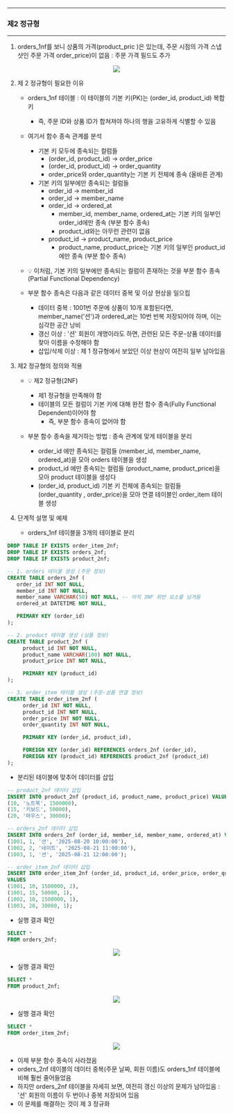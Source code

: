 -----
### 제2 정규형
-----
1. orders_1nf를 보니 상품의 가격(product_pric )은 있는데, 주문 시점의 가격 스냅샷인 주문 가격 order_price)이 없음 : 주문 가격 필드도 추가
<div align="center">
<img src="https://github.com/user-attachments/assets/7e28c000-d9b7-49a5-9ee4-b54651c72733">
</div>

2. 제 2 정규형이 필요한 이유
   - orders_1nf 테이블 : 이 테이블의 기본 키(PK)는 (order_id, product_id) 복합키
     + 즉, 주문 ID와 상품 ID가 합쳐져야 하나의 행을 고유하게 식별할 수 있음

   - 여기서 함수 종속 관계를 분석 
     + 기본 키 모두에 종속되는 컬럼들
       * (order_id, product_id) → order_price
       * (order_id, product_id) → order_quantity
       * order_price와 order_quantity는 기본 키 전체에 종속 (올바른 관계)
     + 기본 키의 일부에만 종속되는 컬럼들
       * order_id → member_id
       * order_id → member_name
       * order_id → ordered_at
         * member_id, member_name, ordered_at는 기본 키의 일부인 order_id에만 종속 (부분 함수 종속)
         * product_id와는 아무런 관련이 없음
       * product_id → product_name, product_price
         * product_name, product_price는 기본 키의 일부인 product_id에만 종속 (부분 함수 종속)

   - 💡 이처럼, 기본 키의 일부에만 종속되는 컬럼이 존재하는 것을 부분 함수 종속(Partial Functional Dependency)
   - 부분 함수 종속은 다음과 같은 데이터 중복 및 이상 현상을 일으킴
       + 데이터 중복 : 1001번 주문에 상품이 10개 포함된다면, member_name('션')과 ordered_at는 10번 반복 저장되어야 하며, 이는 심각한 공간 낭비
       + 갱신 이상 : '션' 회원이 개명이라도 하면, 관련된 모든 주문-상품 데이터를 찾아 이름을 수정해야 함
       + 삽입/삭제 이상 : 제 1 정규형에서 보았던 이상 현상이 여전히 일부 남아있음

3. 제2 정규형의 정의와 적용
   - 💡 제2 정규형(2NF)
      + 제1 정규형을 만족해야 함
      + 테이블의 모든 컬럼이 기본 키에 대해 완전 함수 종속(Fully Functional Dependent)이어야 함
        * 즉, 부분 함수 종속이 없어야 함

   - 부분 함수 종속을 제거하는 방법 : 종속 관계에 맞게 테이블을 분리
      + order_id 에만 종속되는 컬럼들 (member_id, member_name, ordered_at)을 모아 orders 테이블을 생성
      + product_id 에만 종속되는 컬럼들 (product_name, product_price)을 모아 product 테이블을 생성다      
      + (order_id, product_id) 기본 키 전체에 종속되는 컬럼들 (order_quantity , order_price)을 모아 연결 테이블인 order_item 테이블 생성

4. 단계적 설명 및 예제
   - orders_1nf 테이블을 3개의 테이블로 분리
```sql
DROP TABLE IF EXISTS order_item_2nf;
DROP TABLE IF EXISTS orders_2nf;
DROP TABLE IF EXISTS product_2nf;

-- 1. orders 테이블 생성 (주문 정보)
CREATE TABLE orders_2nf (
   order_id INT NOT NULL,
   member_id INT NOT NULL,
   member_name VARCHAR(50) NOT NULL, -- 아직 3NF 위반 요소를 남겨둠
   ordered_at DATETIME NOT NULL,

   PRIMARY KEY (order_id)
);

-- 2. product 테이블 생성 (상품 정보)
CREATE TABLE product_2nf (
     product_id INT NOT NULL,
     product_name VARCHAR(100) NOT NULL,
     product_price INT NOT NULL,

     PRIMARY KEY (product_id)
);

-- 3. order_item 테이블 생성 (주문-상품 연결 정보)
CREATE TABLE order_item_2nf (
     order_id INT NOT NULL,
     product_id INT NOT NULL,
     order_price INT NOT NULL,
     order_quantity INT NOT NULL,

     PRIMARY KEY (order_id, product_id),

     FOREIGN KEY (order_id) REFERENCES orders_2nf (order_id),
     FOREIGN KEY (product_id) REFERENCES product_2nf (product_id)
);
```

   - 분리된 테이블에 맞추어 데이터를 삽입
```sql
-- product_2nf 데이터 삽입
INSERT INTO product_2nf (product_id, product_name, product_price) VALUES
(10, '노트북', 1500000),
(15, '키보드', 50000),
(20, '마우스', 30000);

-- orders_2nf 데이터 삽입
INSERT INTO orders_2nf (order_id, member_id, member_name, ordered_at) VALUES
(1001, 1, '션', '2025-08-20 10:00:00'),
(1002, 2, '네이트', '2025-08-21 11:00:00'),
(1003, 1, '션', '2025-08-21 12:00:00');

-- order_item_2nf 데이터 삽입
INSERT INTO order_item_2nf (order_id, product_id, order_price, order_quantity)
VALUES
(1001, 10, 1500000, 2),
(1001, 15, 50000, 1),
(1002, 10, 1500000, 1),
(1003, 20, 30000, 1);
```

   - 실행 결과 확인
```sql
SELECT *
FROM orders_2nf;
```
<div align="center">
<img src="https://github.com/user-attachments/assets/e5b15afd-e0cf-4a06-81e0-d6cdf5274ac4">
</div>


   - 실행 결과 확인
```sql
SELECT *
FROM product_2nf;
```
<div align="center">
<img src="https://github.com/user-attachments/assets/35445460-4302-49ec-af20-0216e4ea7280">
</div>

   - 실행 결과 확인
```sql
SELECT *
FROM order_item_2nf;
```
<div align="center">
<img src="https://github.com/user-attachments/assets/be377321-0161-487e-b33c-265e1ea0eb35">
</div>

   - 이제 부분 함수 종속이 사라졌음
   - orders_2nf 테이블의 데이터 중복(주문 날짜, 회원 이름)도 orders_1nf 테이블에 비해 훨씬 줄어들었음
   - 하지만 orders_2nf 테이블을 자세히 보면, 여전히 갱신 이상의 문제가 남아있음 : '션' 회원의 이름이 두 번이나 중복 저장되어 있음
   - 이 문제를 해결하는 것이 제 3 정규화

